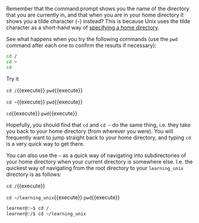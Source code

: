 
Remember that the command prompt shows you the name of the directory that you are currently in, and that when you are in your home directory it shows you a tilde character (`~`) instead? This is because Unix uses the tilde character as a short-hand way of [specifying a home directory][home directory].

See what happens when you try the following commands (use the `pwd` command after each one to confirm the results if necessary):

```bash
cd /
cd ~
cd
```

Try it

`cd /`{{execute}}
`pwd`{{execute}}


`cd ~`{{execute}}
`pwd`{{execute}}


`cd`{{execute}}
`pwd`{{execute}}

Hopefully, you should find that `cd` and `cd ~` do the same thing, i.e. they take you back to your home directory (from wherever you were). You will frequently want to jump straight back to your home directory, and typing `cd` is a very quick way to get there.

You can also use the `~` as a quick way of navigating into subdirectories of your home directory when your current directory is somewhere else. I.e. the quickest way of navigating from the root directory to your `learning_unix` directory is as follows:

`cd /`{{execute}}

`cd ~/learning_unix`{{execute}}
`pwd`{{execute}}

```bash
learner@:~$ cd /
learner@:/$ cd ~/learning_unix
```
[home directory]: http://en.wikipedia.org/wiki/Tilde#Directories_and_URLs
